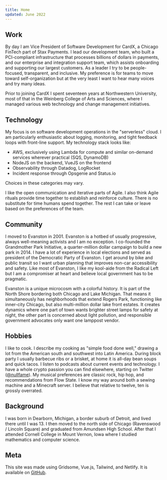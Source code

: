 ```yaml
---
title: Home
updated: June 2022
---
```


## Work

By day I am Vice President of Software Development for CardX, a Chicago FinTech part of Stax Payments.  I lead our development team, who built a PCI-compliant infrastructure that processes billions of dollars in payments, and our enterprise and integration support team, which assists onboarding and supporting our largest customers.  As a leader I try to be people-focused, transparent, and inclusive.  My preference is for teams to move toward self-organization but at the very least I want to hear many voices and try many ideas.

Prior to joining CardX I spent seventeen years at Northwestern University, most of that in the Weinberg College of Arts and Sciences, where I managed various web technology and change management initiatives.

## Technology

My focus is on software development operations in the "serverless" cloud.  I am particularly enthusiastic about logging, monitoring, and tight feedback loops with front-line support.  My technology stack looks like:

* AWS, exclusively using Lambda for compute and similar on-demand services wherever practical (SQS, DynamoDB)
* NodeJS on the backend, VueJS on the frontend
* Observability through Datadog, LogRocket
* Incident response through Opsgenie and Status.io

Choices in these categories may vary.

I like the open communication and iterative parts of Agile.  I also think Agile rituals provide time together to establish and reinforce culture.  There is no substitute for time humans spend together.  The rest I can take or leave based on the preferences of the team.

## Community

I moved to Evanston in 2001.  Evanston is a hotbed of usually progressive, always well-meaning activists and I am no exception.  I co-founded the Grandmother Park Initiative, a quarter-million dollar campaign to build a new park in 2014. I have a lot of experience in local elections and served as president of the Democratic Party of Evanston.  I get around by bike and public transit so I want urban planning that improves non-car accessibility and safety.  Like most of Evanston, I like my kool-aide from the Radical Left but I am a compromiser at heart and believe local government has to be pragmatic.

Evanston is a unique microcosm with a colorful history.  It is part of the North Shore bordering both Chicago and Lake Michigan.  That means it simultaneously has neighborhoods that extend Rogers Park, functioning like inner-city Chicago, but also multi-million dollar lake front estates.  It creates dynamics where one part of town wants brighter street lamps for safety at night, the other part is concerned about light pollution, and responsible government advocates only want one lamppost vendor.

## Hobbies

I like to cook.  I describe my cooking as "simple food done well," drawing a lot from the American south and southwest into Latin America.  During block party I usually barbecue ribs or a brisket, at home it is all-day bean soups and quick tacos.  I listen to podcasts about current events and technology.  I have a whole crypto passion you can find elsewhere, starting on Twitter ([@nullfame](https://twitter.com/nullfame)).  My musical preferences are classic rock, hip hop,  and recommendations from Flow State.  I know my way around both a sewing machine and a Minecraft server.  I believe that relative to twelve, ten is grossly overrated.

## Background

I was born in Dearborn, Michigan, a border suburb of Detroit, and lived there until I was 13.  I then moved to the north side of Chicago (Ravenswood / Lincoln Square) and graduated from Amundsen High School.  After that I attended Cornell College in Mount Vernon, Iowa where I studied mathematics and computer science.

## Meta

This site was made using Gridsome, Vue.js, Tailwind, and Netlify.  It is available on [GitHub](https://github.com/nullfame/www.adamf.in).
